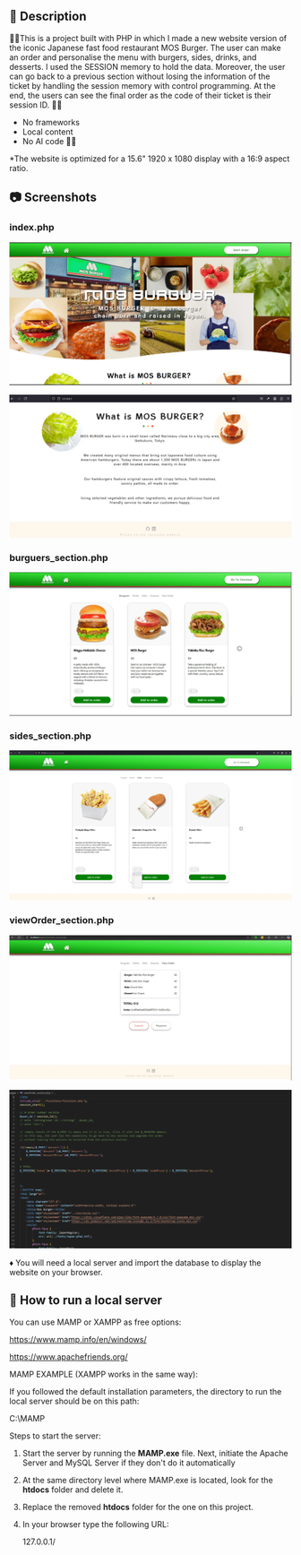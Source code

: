 ## 📄 Description

🍟🍔This is a project built with PHP in which I made a new website version of the iconic Japanese fast food restaurant MOS Burger.
The user can make an order and personalise the menu with burgers, sides, drinks, and desserts. I used the SESSION memory to hold the data.
Moreover, the user can go back to a previous section without losing the information of the ticket by handling the session memory with control programming.
At the end, the users can see the final order as the code of their ticket is their session ID. 🍟🍔

* No frameworks
* Local content
* No AI code 🚫🤖

*The website is optimized for a 15.6" 1920 x 1080 display with a 16:9 aspect ratio.


## 📷 Screenshots

### index.php
![Screenshot1](screenshots/Screenshot1.webp)

![Screenshot2](screenshots/Screenshot2.webp)

### burguers_section.php
![Screenshot3](screenshots/Screenshot3.webp)

### sides_section.php
![Screenshot4](screenshots/Screenshot4.webp)

### viewOrder_section.php
![Screenshot5](screenshots/Screenshot5.webp)

![Screenshot6](screenshots/Screenshot6.webp)



♦️ You will need a local server and import the database to display the website on your browser. 

## 📒 How to run a local server

You can use MAMP or XAMPP as free options:

https://www.mamp.info/en/windows/

https://www.apachefriends.org/

MAMP EXAMPLE (XAMPP works in the same way):

If you followed the default installation parameters, the directory to run the local server should be on this path: 

   C:\MAMP

Steps to start the server:

1. Start the server by running the <strong>MAMP.exe</strong> file. Next, initiate the Apache Server and MySQL Server if they don't do it automatically

2. At the same directory level where MAMP.exe is located, look for the <strong>htdocs</strong> folder and delete it.

3. Replace the removed <strong>htdocs</strong> folder for the one on this project.

4. In your browser type the following URL: 

   127.0.0.1/

  




